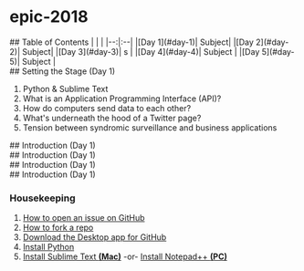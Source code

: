 # epic-2018

<div id=#toc>
## Table of Contents
| | | 
|--:|:--|
|[Day 1](#day-1)| Subject|
|[Day 2](#day-2)| Subject|
|[Day 3](#day-3)| s |
|[Day 4](#day-4)| Subject |
|[Day 5](#day-5)| Subject |


<div id="day-1"/>
## Setting the Stage (Day 1)

1. Python & Sublime Text
2. What is an Application Programming Interface (API)?
3. How do computers send data to each other?
4. What's underneath the hood of a Twitter page?
5. Tension between syndromic surveillance and business applications


<div id="day-2"/>
## Introduction (Day 1)

<div id="day-3"/>
## Introduction (Day 1)

<div id="day-4"/>
## Introduction (Day 1)

<div id="day-5"/>
## Introduction (Day 1)





### Housekeeping 

 1. [How to open an issue on GitHub](https://help.github.com/en/articles/creating-an-issue)
 1. [How to fork a repo](https://help.github.com/en/articles/fork-a-repo)
 1. [Download the Desktop app for GitHub](https://desktop.github.com/)
 1. [Install Python](https://www.python.org/downloads/)
 1. [Install Sublime Text **(Mac)**](https://www.sublimetext.com/)  -or- [Install Notepad++ **(PC)**](https://notepad-plus-plus.org/)
